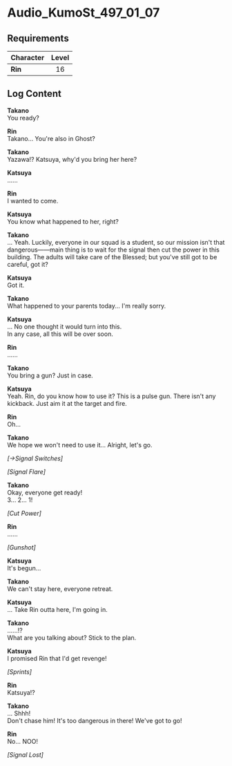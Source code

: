 # Audio_KumoSt_497_01_07
## Requirements
|Character|Level|
|---------|:---:|
|**Rin**  | 16  |

## Log Content
**Takano**<br>
You ready?

**Rin**<br>
Takano... You're also in Ghost?

**Takano**<br>
Yazawa!? Katsuya, why'd you bring her here?

**Katsuya**<br>
......

**Rin**<br>
I wanted to come.

**Katsuya**<br>
You know what happened to her, right?

**Takano**<br>
... Yeah. Luckily, everyone in our squad is a student, so our mission isn't that dangerous——main thing is to wait for the signal then cut the power in this building. The adults will take care of the Blessed; but you've still got to be careful, got it? 

**Katsuya**<br>
Got it.

**Takano**<br>
What happened to your parents today... I'm really sorry.

**Katsuya**<br>
... No one thought it would turn into this.<br>
In any case, all this will be over soon.

**Rin**<br>
......

**Takano**<br>
You bring a gun? Just in case.

**Katsuya**<br>
Yeah. Rin, do you know how to use it? This is a pulse gun. There isn't any kickback. Just aim it at the target and fire.

**Rin**<br>
Oh...

**Takano**<br>
We hope we won't need to use it... Alright, let's go.

*[→Signal Switches]*

*\[Signal Flare\]*

**Takano**<br>
Okay, everyone get ready!<br>
3... 2... 1!

*\[Cut Power\]*

**Rin**<br>
......

*\[Gunshot\]*

**Katsuya**<br>
It's begun...

**Takano**<br>
We can't stay here, everyone retreat.

**Katsuya**<br>
... Take Rin outta here, I'm going in.

**Takano**<br>
......!? <br>
What are you talking about? Stick to the plan.

**Katsuya**<br>
I promised Rin that I'd get revenge!

*\[Sprints\]*

**Rin**<br>
Katsuya!?

**Takano**<br>
... Shhh!<br>
Don't chase him! It's too dangerous in there! We've got to go!<br>


**Rin**<br>
No... NOO!

*[Signal Lost]*